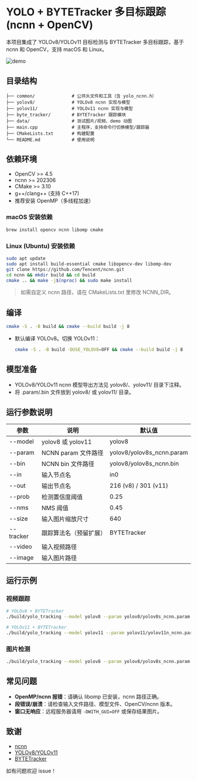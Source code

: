 # YOLO + BYTETracker 多目标跟踪 (ncnn + OpenCV)

本项目集成了 YOLOv8/YOLOv11 目标检测与 BYTETracker 多目标跟踪，基于 ncnn 和 OpenCV，支持 macOS 和 Linux。


![demo](data/demo.gif)


## 目录结构

```
├── common/              # 公共头文件和工具（含 yolo_ncnn.h）
├── yolov8/              # YOLOv8 ncnn 实现与模型
├── yolov11/             # YOLOv11 ncnn 实现与模型
├── byte_tracker/        # BYTETracker 跟踪模块
├── data/                # 测试图片/视频、demo 动图
├── main.cpp             # 主程序，支持命令行切换模型/跟踪器
├── CMakeLists.txt       # 构建配置
└── README.md            # 使用说明
```

## 依赖环境

- OpenCV >= 4.5
- ncnn >= 202306
- CMake >= 3.10
- g++/clang++ (支持 C++17)
- 推荐安装 OpenMP（多线程加速）

### macOS 安装依赖
```bash
brew install opencv ncnn libomp cmake
```

### Linux (Ubuntu) 安装依赖
```bash
sudo apt update
sudo apt install build-essential cmake libopencv-dev libomp-dev
git clone https://github.com/Tencent/ncnn.git
cd ncnn && mkdir build && cd build
cmake .. && make -j$(nproc) && sudo make install
```

> 如需自定义 ncnn 路径，请在 CMakeLists.txt 里修改 NCNN_DIR。

## 编译

```bash
cmake -S . -B build && cmake --build build -j 8
```

- 默认编译 YOLOv8。切换 YOLOv11：
  ```bash
  cmake -S . -B build -DUSE_YOLOV8=OFF && cmake --build build -j 8
  ```

## 模型准备

- YOLOv8/YOLOv11 ncnn 模型导出方法见 yolov8/、yolov11/ 目录下注释。
- 将 .param/.bin 文件放到 yolov8/ 或 yolov11/ 目录。

## 运行参数说明

| 参数         | 说明                       | 默认值                        |
|--------------|----------------------------|-------------------------------|
| --model      | yolov8 或 yolov11          | yolov8                        |
| --param      | NCNN param 文件路径        | yolov8/yolov8s_ncnn.param     |
| --bin        | NCNN bin 文件路径          | yolov8/yolov8s_ncnn.bin       |
| --in         | 输入节点名                 | in0                           |
| --out        | 输出节点名                 | 216 (v8) / 301 (v11)          |
| --prob       | 检测置信度阈值             | 0.25                          |
| --nms        | NMS 阈值                   | 0.45                          |
| --size       | 输入图片缩放尺寸           | 640                           |
| --tracker    | 跟踪算法名（预留扩展）     | BYTETracker                   |
| --video      | 输入视频路径               |                               |
| --image      | 输入图片路径               |                               |

## 运行示例

### 视频跟踪
```bash
# YOLOv8 + BYTETracker
./build/yolo_tracking --model yolov8 --param yolov8/yolov8s_ncnn.param --bin yolov8/yolov8s_ncnn.bin --out 216 --video data/video/track2.mp4

# YOLOv11 + BYTETracker
./build/yolo_tracking --model yolov11 --param yolov11/yolov11n_ncnn.param --bin yolov11/yolov11n_ncnn.bin --out 301 --video data/video/track2.mp4
```

### 图片检测
```bash
./build/yolo_tracking --model yolov8 --param yolov8/yolov8s_ncnn.param --bin yolov8/yolov8s_ncnn.bin --out 216 --image data/xxx.jpg
```

## 常见问题
- **OpenMP/ncnn 报错**：请确认 libomp 已安装，ncnn 路径正确。
- **段错误/崩溃**：请检查输入文件路径、模型文件、OpenCV/ncnn 版本。
- **窗口无响应**：远程服务器请用 `-DWITH_GUI=OFF` 或保存结果图片。



## 致谢
- [ncnn](https://github.com/Tencent/ncnn)
- [YOLOv8/YOLOv11](https://github.com/ultralytics/ultralytics)
- [BYTETracker](https://github.com/ifzhang/ByteTrack)

如有问题欢迎 issue！ 